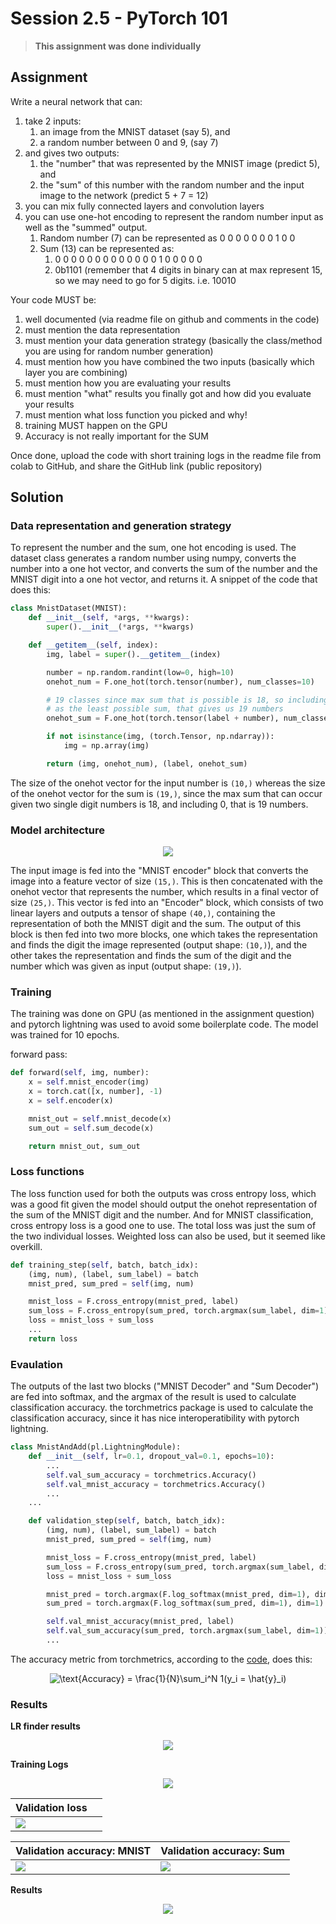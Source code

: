 # Session 2.5 - PyTorch 101

> **This assignment was done individually**

## Assignment

Write a neural network that can:
1. take 2 inputs:
    1. an image from the MNIST dataset (say 5), and
    2. a random number between 0 and 9, (say 7)
2. and gives two outputs:
    1. the "number" that was represented by the MNIST image (predict 5), and
    2. the "sum" of this number with the random number and the input image to the network (predict 5 + 7 = 12)
3. you can mix fully connected layers and convolution layers
4. you can use one-hot encoding to represent the random number input as well as the "summed" output.
    1. Random number (7) can be represented as 0 0 0 0 0 0 0 1 0 0
    2. Sum (13) can be represented as:
        1. 0 0 0 0 0 0 0 0 0 0 0 0 0 1 0 0 0 0 0
        2. 0b1101 (remember that 4 digits in binary can at max represent 15, so we may need to go for 5 digits. i.e. 10010

Your code MUST be:
1. well documented (via readme file on github and comments in the code)
2. must mention the data representation
3. must mention your data generation strategy (basically the class/method you are using for random number generation)
4. must mention how you have combined the two inputs (basically which layer you are combining)
5. must mention how you are evaluating your results 
6. must mention "what" results you finally got and how did you evaluate your results
7. must mention what loss function you picked and why!
7. training MUST happen on the GPU
8. Accuracy is not really important for the SUM

Once done, upload the code with short training logs in the readme file from colab to GitHub, and share the GitHub link (public repository)

## Solution

### Data representation and generation strategy

To represent the number and the sum, one hot encoding is used. The dataset class generates a random number using numpy, converts the number into a one hot vector, and converts the sum of the number and the MNIST digit into a one hot vector, and returns it. A snippet of the code that does this:

```python
class MnistDataset(MNIST):
    def __init__(self, *args, **kwargs):
        super().__init__(*args, **kwargs)

    def __getitem__(self, index):
        img, label = super().__getitem__(index)

        number = np.random.randint(low=0, high=10)
        onehot_num = F.one_hot(torch.tensor(number), num_classes=10)

        # 19 classes since max sum that is possible is 18, so including 0
        # as the least possible sum, that gives us 19 numbers
        onehot_sum = F.one_hot(torch.tensor(label + number), num_classes=19)

        if not isinstance(img, (torch.Tensor, np.ndarray)):
            img = np.array(img)

        return (img, onehot_num), (label, onehot_sum)
```

The size of the onehot vector for the input number is `(10,)` whereas the size of the onehot vector for the sum is `(19,)`, since the max sum that can occur given two single digit numbers is 18, and including 0, that is 19 numbers.

### Model architecture

<p align="center">
<img src="res/model-arch.png">
</p>

The input image is fed into the "MNIST encoder" block that converts the image into a feature vector of size `(15,)`. This is then concatenated with the onehot vector that represents the number, which results in a final vector of size `(25,)`. This vector is fed into an "Encoder" block, which consists of two linear layers and outputs a tensor of shape `(40,)`, containing the representation of both the MNIST digit and the sum. The output of this block is then fed into two more blocks, one which takes the representation and finds the digit the image represented (output shape: `(10,)`), and the other takes the representation and finds the sum of the digit and the number which was given as input (output shape: `(19,)`).

### Training

The training was done on GPU (as mentioned in the assignment question) and pytorch lightning was used to avoid some boilerplate code. The model was trained for 10 epochs.

forward pass:

```python
def forward(self, img, number):
    x = self.mnist_encoder(img)
    x = torch.cat([x, number], -1)
    x = self.encoder(x)

    mnist_out = self.mnist_decode(x)
    sum_out = self.sum_decode(x)

    return mnist_out, sum_out
```


### Loss functions

The loss function used for both the outputs was cross entropy loss, which was a good fit given the model should output the onehot representation of the sum of the MNIST digit and the number. And for MNIST classification, cross entropy loss is a good one to use. The total loss was just the sum of the two individual losses. Weighted loss can also be used, but it seemed like overkill.

```python
def training_step(self, batch, batch_idx):
    (img, num), (label, sum_label) = batch
    mnist_pred, sum_pred = self(img, num)

    mnist_loss = F.cross_entropy(mnist_pred, label)
    sum_loss = F.cross_entropy(sum_pred, torch.argmax(sum_label, dim=1))
    loss = mnist_loss + sum_loss
    ...
    return loss
```

### Evaulation

The outputs of the last two blocks ("MNIST Decoder" and "Sum Decoder") are fed into softmax, and the argmax of the result is used to calculate classification accuracy. the torchmetrics package is used to calculate the classification accuracy, since it has nice interoperatibility with pytorch lightning. 

```python
class MnistAndAdd(pl.LightningModule):
    def __init__(self, lr=0.1, dropout_val=0.1, epochs=10):
        ...
        self.val_sum_accuracy = torchmetrics.Accuracy()
        self.val_mnist_accuracy = torchmetrics.Accuracy()
        ...
    ...

    def validation_step(self, batch, batch_idx):
        (img, num), (label, sum_label) = batch
        mnist_pred, sum_pred = self(img, num)

        mnist_loss = F.cross_entropy(mnist_pred, label)
        sum_loss = F.cross_entropy(sum_pred, torch.argmax(sum_label, dim=1))
        loss = mnist_loss + sum_loss

        mnist_pred = torch.argmax(F.log_softmax(mnist_pred, dim=1), dim=1)
        sum_pred = torch.argmax(F.log_softmax(sum_pred, dim=1), dim=1)

        self.val_mnist_accuracy(mnist_pred, label)
        self.val_sum_accuracy(sum_pred, torch.argmax(sum_label, dim=1))
        ...
```

The accuracy metric from torchmetrics, according to the [code](https://github.com/PyTorchLightning/metrics/blob/master/torchmetrics/classification/accuracy.py), does this:

<p align="center">
<img src="https://latex.codecogs.com/svg.image?\text{Accuracy}&space;=&space;\frac{1}{N}\sum_i^N&space;1(y_i&space;=&space;\hat{y}_i)" title="\text{Accuracy} = \frac{1}{N}\sum_i^N 1(y_i = \hat{y}_i)" />
</p>

### Results

**LR finder results**

<p align="center">
<img src="res/lr-finder.png">
</p>

**Training Logs**

<p align="center">
<img src="res/training-logs.png">
</p>

| Validation loss||
| ----------- | ----------- |
| <img src="res/validation-loss.png">||

| Validation accuracy: MNIST|Validation accuracy: Sum|
| ----------- | ----------- |
| <img src="res/mnist-val-acc.png">|<img src="res/sum-val-acc.png">|

**Results**

<p align="center">
<img src="res/results.png">
</p>
